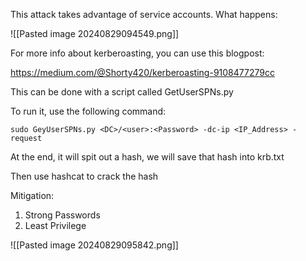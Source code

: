 This attack takes advantage of service accounts. What happens:

![[Pasted image 20240829094549.png]]

For more info about kerberoasting, you can use this blogpost:

https://medium.com/@Shorty420/kerberoasting-9108477279cc

This can be done with a script called GetUserSPNs.py

To run it, use the following command:

```
sudo GeyUserSPNs.py <DC>/<user>:<Password> -dc-ip <IP_Address> -request
```

At the end, it will spit out a hash, we will save that hash into krb.txt

Then use hashcat to crack the hash

Mitigation:

1) Strong Passwords
2) Least Privilege

![[Pasted image 20240829095842.png]]
